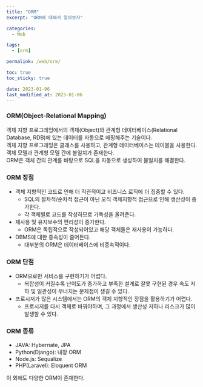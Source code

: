 ```yaml
---
title: "ORM"
excerpt: "ORM에 대해서 알아보자"

categories:
  - Web

tags:
  - [orm]

permalink: /web/orm/

toc: true
toc_sticky: true

date: 2023-01-06
last_modified_at: 2023-01-06
---
```


### ORM(Object-Relational Mapping)
객체 지향 프로그래밍에서의 객체(Object)와 관계형 데이터베이스(Relational Database, RDB)에 있는 데이터를 자동으로 매핑해주는 기술이다.<br>
객체 지향 프로그래밍은 클래스를 사용하고, 관계형 데이터베이스는 테이블을 사용한다.<br>
객체 모델과 관계형 모델 간에 불일치가 존재한다.<br>
ORM은 객체 간의 관계를 바탕으로 SQL을 자동으로 생성하여 불일치를 해결한다.

### ORM 장점
* 객체 지향적인 코드로 인해 더 직관적이고 비즈니스 로직에 더 집중할 수 있다.
    * SQL의 절차적/순차적 접근이 아닌 오직 객체지향적 접근으로 인해 생산성이 증가한다.
    * 각 객체별로 코드를 작성하므로 가독성을 올려준다.
* 재사용 및 유지보수의 편리성이 증가한다.
    * ORM은 독립적으로 작성되어있고 해당 객체들은 재사용이 가능하다.
* DBMS에 대한 종속성이 줄어든다.
    * 대부분의 ORM은 데이터베이스에 비종속적이다.

### ORM 단점
* ORM으로만 서비스를 구현하기가 어렵다.
    * 복잡성이 커질수록 난이도가 증가하고 부족한 설계로 잘못 구현된 경우 속도 저하 및 일관성이 무너지는 문제점이 생길 수 있다.
* 프로시저가 많은 시스템에서는 ORM의 객체 지향적인 장점을 활용하기가 어렵다.
    * 프로시저를 다시 객체로 바꿔야하며, 그 과정에서 생산성 저하나 리스크가 많이 발생할 수 있다.

### ORM 종류
* JAVA: Hybernate, JPA
* Python(Django): 내장 ORM
* Node.js: Sequalize
* PHP(Laravel): Eloquent ORM

이 외에도 다양한 ORM이 존재한다.